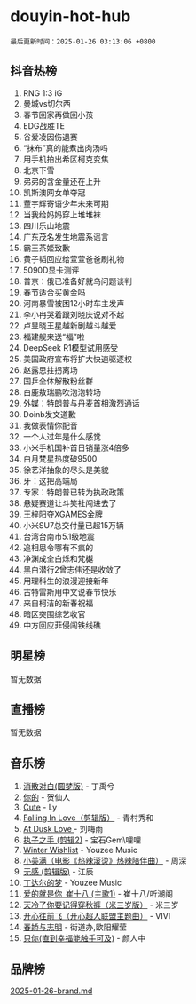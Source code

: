 # douyin-hot-hub

`最后更新时间：2025-01-26 03:13:06 +0800`

## 抖音热榜

1. RNG 1:3 iG
1. 曼城vs切尔西
1. 春节回家再做回小孩
1. EDG战胜TE
1. 谷爱凌因伤退赛
1. “抹布”真的能煮出肉汤吗
1. 用手机拍出希区柯克变焦
1. 北京下雪
1. 弟弟的含金量还在上升
1. 凯斯澳网女单夺冠
1. 董宇辉寄语少年未来可期
1. 当我给妈妈穿上堆堆袜
1. 四川乐山地震
1. 广东茂名发生地震系谣言
1. 霸王茶姬致歉
1. 黄子韬回应给萱萱爸爸刷礼物
1. 5090D显卡测评
1. 普京：俄已准备好就乌问题谈判
1. 春节适合买黄金吗
1. 河南暴雪被困12小时车主发声
1. 李小冉哭着跟刘晓庆说对不起
1. 卢昱晓王星越新剧越斗越爱
1. 福建舰来送“福”啦
1. DeepSeek R1模型试用感受
1. 美国政府宣布将扩大快速驱逐权
1. 赵露思拄拐离场
1. 国乒全体解散粉丝群
1. 白鹿敖瑞鹏吹泡泡转场
1. 外媒：特朗普与丹麦首相激烈通话
1. Doinb发文道歉
1. 我做表情你配音
1. 一个人过年是什么感觉
1. 小米手机国补首日销量涨4倍多
1. 白月梵星热度破9500
1. 徐艺洋抽象的尽头是美貌
1. 牙：这把高端局
1. 专家：特朗普已转为执政政策
1. 悬疑赛道让斗笑社闯进去了
1. 王梓阳夺XGAMES金牌
1. 小米SU7总交付量已超15万辆
1. 台湾台南市5.1级地震
1. 追相思令哪有不疯的
1. 净渊成全白烁和梵樾
1. 黑白潜行2曾志伟还是收敛了
1. 用理科生的浪漫迎接新年
1. 古特雷斯用中文说春节快乐
1. 来自柯洁的新春祝福
1. 暗区突围综艺收官
1. 中方回应菲侵闯铁线礁

## 明星榜

暂无数据

## 直播榜

暂无数据

## 音乐榜

1. [消散对白(圆梦版)](https://sf5-hl-cdn-tos.douyinstatic.com/obj/tos-cn-ve-2774/og4jB5I5IizzoZVAAAzWgBMAsMDWoArfwBOiFs) - 丁禹兮
1. [你的](https://sf5-hl-cdn-tos.douyinstatic.com/obj/tos-cn-ve-2774/oYuIeKf42jB7sEV6B2upMdpYAgfrQWj0FeRegh) - 贺仙人
1. [Cute](https://sf5-hl-cdn-tos.douyinstatic.com/obj/tos-cn-ve-2774/o4IbIzHWKAAB4wsS5qMBRiiAlEBGTpQRNfFvuo) - Ly
1. [Falling In Love（剪辑版）](https://sf5-hl-cdn-tos.douyinstatic.com/obj/tos-cn-ve-2774/o8ajpA8zzgBPahbBIO8AcKGBLJezFCRd1wfP9f) - 青村秀和
1. [ At Dusk  Love ](https://sf5-hl-cdn-tos.douyinstatic.com/obj/tos-cn-ve-2774/o8CrpCf5CaYgI4ZrtQgMQAFEfuGqNnRSDQAPBc) - 刘嗨雨
1. [执子之手 (剪辑2)](https://sf5-hl-cdn-tos.douyinstatic.com/obj/tos-cn-ve-2774/oUoZLQjCc31XzqsBnBQUNgeKtYPBcgbFDwtfcu) - 宝石Gem\哩哩
1. [Winter Wishlist](https://sf5-hl-cdn-tos.douyinstatic.com/obj/tos-cn-ve-2774/oIIgUOeamCFCVAzxN6MFRLIBlLGpUqQxeeHrLE) - Youzee Music
1. [小美满（电影《热辣滚烫》热辣陪伴曲）](https://sf5-hl-cdn-tos.douyinstatic.com/obj/tos-cn-ve-2774/o0GAn2lSgfZIDUgtevCGDQYnFg4CwnrBaxbTZL) - 周深
1. [无感 (剪辑版)](https://sf5-hl-cdn-tos.douyinstatic.com/obj/tos-cn-ve-2774/o0eIsUzJBDlQaQFC5OFlgbMEZC1TFYBftOBn6p) - 江辰
1. [丁达尔的梦](https://sf5-hl-cdn-tos.douyinstatic.com/obj/tos-cn-ve-2774/oMU3WirUZBVQkAC9ccG5P2IQirziZM2RTInUY) - Youzee Music
1. [爱的就是你_崔十八 (主歌1)](https://sf5-hl-cdn-tos.douyinstatic.com/obj/tos-cn-ve-2774/oI5BO5DhFZ6UTcNCnZaOCBLtZ7WIMQGfgnXf5E) - 崔十八/听潮阁
1. [天冷了你要记得穿秋裤（米三岁版）](https://sf5-hl-cdn-tos.douyinstatic.com/obj/tos-cn-ve-2774/oQlIwVIDWiZ6BQilAorS7MA0AgCkQDvcZAdm1) - 米三岁
1. [开心往前飞（开心超人联盟主题曲）](https://sf5-hl-cdn-tos.douyinstatic.com/obj/tos-cn-ve-2774/9d8fb7c82cf1421fb93a9fe925275e0a) - VIVI
1. [春娇与志明](https://sf5-hl-cdn-tos.douyinstatic.com/obj/tos-cn-ve-2774/e530d8fceb7044b39707d7f9ff54add1) - 街道办,欧阳耀莹
1. [只你(直到幸福能触手可及)](https://sf5-hl-cdn-tos.douyinstatic.com/obj/tos-cn-ve-2774/o0lBkRDzFTeaVSUz3ZZSCBVtZ5DIMQGfgmEAuE) - 颜人中

## 品牌榜

[2025-01-26-brand.md](2025-01-26-brand.md)
